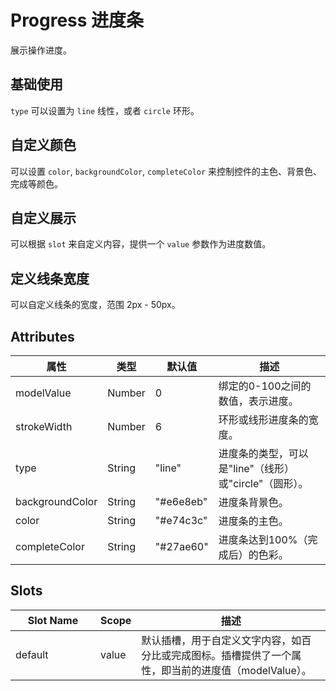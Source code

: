 <script setup>
import progressBase from "./progress-base.vue"
import progressColor from "./progress-color.vue"
import progressCustom from "./progress-custom.vue"
import progressWidth from "./progress-width.vue"
</script>

# Progress 进度条

展示操作进度。

## 基础使用

```type``` 可以设置为 ```line``` 线性，或者 ```circle``` 环形。

<progressBase />

## 自定义颜色

可以设置 ```color```, ```backgroundColor```, ```completeColor``` 来控制控件的主色、背景色、完成等颜色。

<progressColor />

## 自定义展示

可以根据 ```slot``` 来自定义内容，提供一个 ```value``` 参数作为进度数值。

<progressCustom/>

## 定义线条宽度

可以自定义线条的宽度，范围 2px - 50px。

<progressWidth />

## Attributes

<table>
  <thead>
    <tr>
      <th>属性</th>
      <th>类型</th>
      <th>默认值</th>
      <th>描述</th>
    </tr>
  </thead>
  <tbody>
    <tr>
      <td>modelValue</td>
      <td>Number</td>
      <td>0</td>
      <td>绑定的0-100之间的数值，表示进度。</td>
    </tr>
    <tr>
      <td>strokeWidth</td>
      <td>Number</td>
      <td>6</td>
      <td>环形或线形进度条的宽度。</td>
    </tr>
    <tr>
      <td>type</td>
      <td>String</td>
      <td>"line"</td>
      <td>进度条的类型，可以是"line"（线形）或"circle"（圆形）。</td>
    </tr>
    <tr>
      <td>backgroundColor</td>
      <td>String</td>
      <td>"#e6e8eb"</td>
      <td>进度条背景色。</td>
    </tr>
    <tr>
      <td>color</td>
      <td>String</td>
      <td>"#e74c3c"</td>
      <td>进度条的主色。</td>
    </tr>
    <tr>
      <td>completeColor</td>
      <td>String</td>
      <td>"#27ae60"</td>
      <td>进度条达到100%（完成后）的色彩。</td>
    </tr>
  </tbody>
</table>


## Slots

<table>
  <thead>
    <tr>
      <th width="120">Slot Name</th>
      <th>Scope</th>
      <th>描述</th>
    </tr>
  </thead>
  <tbody>
    <tr>
      <td>default</td>
      <td>value</td>
      <td>默认插槽，用于自定义文字内容，如百分比或完成图标。插槽提供了一个属性，即当前的进度值（modelValue）。</td>
    </tr>
  </tbody>
</table>

